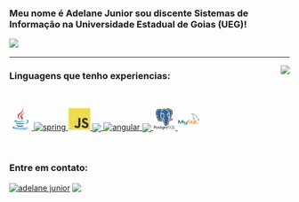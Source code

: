 ### Meu nome é Adelane Junior sou discente Sistemas de Informação na Universidade Estadual de Goias (UEG)!
<p><a href="https://www.ueg.br/iact/si/campuscentral/"><img src= https://cdn.ueg.edu.br//cms_visualizador/interface/modulos//portal//geral//images/logo.png height="40"></a></p>
<hr>
<img align='right' src="https://github-readme-stats.vercel.app/api?username=AdelaneJunior&show_icons=true&theme=aura&rank_icon=github">


<h3 align="left">Linguagens que tenho experiencias: </h3>
<div style="display: inline_block"></br>
<p align="left"> 
  <a href="https://www.java.com" target="_blank" rel="noreferrer"> <img src="https://raw.githubusercontent.com/devicons/devicon/master/icons/java/java-original.svg" alt="java" width="40" height="40"/> </a> 
  <a href="https://spring.io/" target="_blank" rel="noreferrer"> <img src="https://www.vectorlogo.zone/logos/springio/springio-icon.svg" alt="spring" width="40" height="40"/> </a> 
  <a href="https://developer.mozilla.org/en-US/docs/Web/JavaScript" target="_blank" rel="noreferrer"> <img src="https://raw.githubusercontent.com/devicons/devicon/master/icons/javascript/javascript-original.svg" alt="javascript" width="40" height="40"/> </a> 
  <a href="https://nodejs.org/" target="_blank" rel="noreferrer"> <img align="center" src="https://www.vectorlogo.zone/logos/nodejs/nodejs-icon.svg" height="40"/> </a>
  <a href="https://angular.io" target="_blank" rel="noreferrer"> <img src="https://angular.io/assets/images/logos/angular/angular.svg" alt="angular" width="40" height="40"/> </a> 
  <a href="https://html.spec.whatwg.org/multipage/"target="_blank" rel="noreferrer"> <img align="center" src="https://www.vectorlogo.zone/logos/w3_html5/w3_html5-icon.svg" height="40"/> </a>
  <a href="https://www.postgresql.org" target="_blank" rel="noreferrer"> <img src="https://raw.githubusercontent.com/devicons/devicon/master/icons/postgresql/postgresql-original-wordmark.svg" alt="postgresql" width="40" height="40"/> </a> 
  <a href="https://www.mysql.com/" target="_blank" rel="noreferrer"> <img src="https://raw.githubusercontent.com/devicons/devicon/master/icons/mysql/mysql-original-wordmark.svg" alt="mysql" width="40" height="40"/> </a>  
</p>
</div> 
</br>

<h3 align="left">Entre em contato:</h3>
<a href="https://linkedin.com/in/adelane-junior-19612623a/" target="blank"><img align="center" src="https://raw.githubusercontent.com/rahuldkjain/github-profile-readme-generator/master/src/images/icons/Social/linked-in-alt.svg" alt="adelane junior" height="30" width="40" /></a>
<a href="https://mail.google.com/mail/?view=cm&fs=1&to=adelane.junior@aluno.ueg.br"><img align="center" src="https://www.vectorlogo.zone/logos/gmail/gmail-icon.svg" height="40"/></a>
<p>
  
[//]: <![Top Langs](https://github-readme-stats.vercel.app/api/top-langs/?username=AdelaneJunior&layout=compact)>
